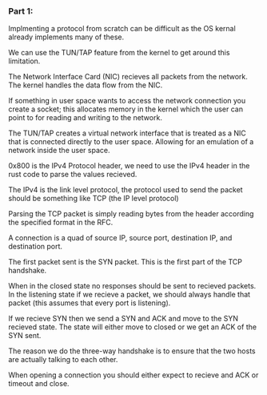 ### Part 1:

Implmenting a protocol from scratch can be difficult as the OS kernal already implements many of these.


We can use the TUN/TAP feature from the kernel to get around this limitation.


The Network Interface Card (NIC) recieves all packets from the network. The kernel handles the data flow from the NIC.


If something in user space wants to access the network connection you create a socket; this allocates memory in the kernel which the user can point to for reading and writing to the network.


The TUN/TAP creates a virtual network interface that is treated as a NIC that is connected directly to the user space. Allowing for an emulation of a network inside the user space.


0x800 is the IPv4 Protocol header, we need to use the IPv4 header in the rust code to parse the values recieved.


The IPv4 is the link level protocol, the protocol used to send the packet should be something like TCP (the IP level protocol)


Parsing the TCP packet is simply reading bytes from the header according the specified format in the RFC.


A connection is a quad of source IP, source port, destination IP, and destination port.


The first packet sent is the SYN packet. This is the first part of the TCP handshake.


When in the closed state no responses should be sent to recieved packets. In the listening state if we recieve a packet, we should always handle that packet (this assumes that every port is listening).


If we recieve SYN then we send a SYN and ACK and move to the SYN recieved state. The state will either move to closed or we get an ACK of the SYN sent.


The reason we do the three-way handshake is to ensure that the two hosts are actually talking to each other.


When opening a connection you should either expect to recieve and ACK or timeout and close.
